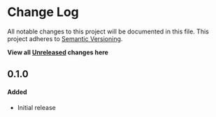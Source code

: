 # Change Log

All notable changes to this project will be documented in this file.
This project adheres to [Semantic Versioning](http://semver.org/).

**View all [Unreleased][] changes here**

## 0.1.0
#### Added
-   Initial release

[Unreleased]: https://github.com/pointybeard/helpers/compare/v1.0.0...integration
